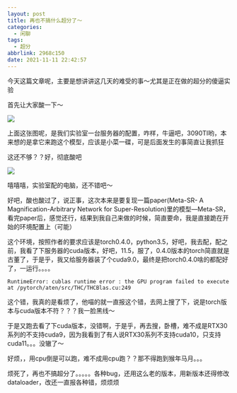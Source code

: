 ```yaml
---
layout: post
title: 再也不搞什么超分了～
categories:
  - 闲聊
tags:
  - 超分
abbrlink: 2968c150
date: 2021-11-11 22:42:57
---
```


今天这篇文章呢，主要是想讲讲这几天的难受的事～尤其是正在做的超分的傻逼实验

<!--more-->

首先让大家酸一下～

![](https://cdn.makiru.top/images/node1.png)



上面这张图呢，是我们实验室一台服务器的配置，咋样，牛逼吧，3090TI哟，本来想的是拿它来跑这个模型，应该是小菜一碟，可是后面发生的事简直让我抓狂



这还不够？？好，彻底酸吧

![](https://cdn.makiru.top/images/pc.png)



嘻嘻嘻，实验室配的电脑，还不错吧～

好吧，酸也酸过了，说正事，这次本来是要复现一篇paper(Meta-SR- A Magnification-Arbitrary Network for Super-Resolution)里的模型—Meta-SR，看完paper后，感觉还行，结果到我自己来做的时候，简直要命，我是直接跪在开始的环境配置上（可能）

这个环境，按照作者的要求应该是torch0.4.0，python3.5，好吧，我去配，配之前，我看了下服务器的cuda版本，好吧，11.5，服了，0.4.0版本的torch简直就是古董了，于是乎，我又给服务器装了个cuda9.0，最终是把torch0.4.0啥的都配好了，一运行。。。。

```
RuntimeError: cublas runtime error : the GPU program failed to execute at /pytorch/aten/src/THC/THCBlas.cu:249
```

这个错，我真的是看烦了，他喵的就一直报这个错，去网上搜了下，说是torch版本与cuda版本不符？？？我一脸黑线～

于是又跑去看了下cuda版本，没错啊，于是乎，再去搜，卧槽，难不成是RTX30系列的不支持cuda9，因为我看到了有人说RTX30系列不支持cuda10，只支持cuda11。。。没辙了～

好烦，，用cpu倒是可以跑，难不成用cpu跑？？那不得跑到猴年马月。。。

烦死了，再也不搞超分了。。。。。各种bug，还用这么老的版本，用新版本还得修改dataloader，改还一直报各种错，烦烦烦